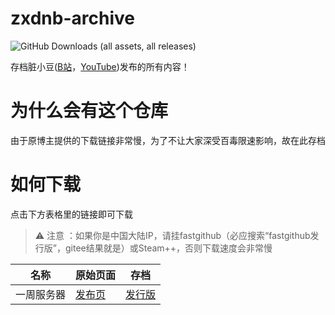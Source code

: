 # zxdnb-archive
![GitHub Downloads (all assets, all releases)](https://img.shields.io/github/downloads/TC999/zxdnb-archive/total?label=%E6%80%BB%E4%B8%8B%E8%BD%BD%E6%95%B0&color=green)

存档脏小豆([B站](https://space.bilibili.com/5836069)，[YouTube](https://www.youtube.com/@zxdnb))发布的所有内容！

# 为什么会有这个仓库
由于原博主提供的下载链接非常慢，为了不让大家深受百毒限速影响，故在此存档

# 如何下载
  点击下方表格里的链接即可下载
  > :warning: 
  > 注意 ：如果你是中国大陆IP，请挂fastgithub（必应搜索“fastgithub发行版”，gitee结果就是）或Steam++，否则下载速度会非常慢

  |名称|原始页面|存档|
  |----|----|----|
  |一周服务器|[发布页](https://www.bilibili.com/opus/913828513583202311)|[发行版](https://github.com/TC999/zxdnb-archive/releases/tag/v1w)|
